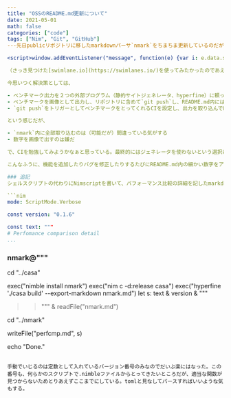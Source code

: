 ```yaml
---
title: "OSSのREADME.md更新について"
date: 2021-05-01
math: false
categories: ["code"]
tags: ["Nim", "Git", "GitHub"]
---先日publicリポジトリに移したmarkdownパーサ`nmark`をちまちま更新しているのだが、更新するたびに以下のような作業が発生していてだんだん面倒になってきた。

<script>window.addEventListener("message", function(e) {var i: e.data.split(":")[1];var h: e.data.split(":")[2];if (e.data.split(":")[0] == "swimlanes-io" && i && h) {document.getElementById("__sw-io-" + i).setAttribute("style","height:" + h + "px");}}, false);</script><div id="__sw-io-fZAw"><iframe style="border:none; width:100%; height:100%" scrolling="no" src="https://cdn.swimlanes.io/dist/embeded.html#fZA7D8IwDIT3/ApvQKTC3gEJiYqJhYq9aWJoROpEeUj039MHUKlDN8v3new7zqkV/gXJKRERvE1RE3LO2LTPjjAO+Y8ItsXYaHrOgBRBbMvyssuBEBVECx6lcDF5hBpJNgPJ/tjCU5Fua4OgKURhzHSvWsVBQqZyjwZFwFFc4ZvOoX/0qWCzPwwC1EkbtVlYvjGldR3g21kf+yjz98s67lMdt+J0vhbsAw==#fZAw"></iframe></div>

（さっき見つけた[swimlane.io](https://swimlanes.io/)を使ってみたかったのであえて作ってみた）

今思いつく解決策としては、

- ベンチマーク出力を２つの外部プログラム（静的サイトジェネレータ、hyperfine）に頼っているので、`nmark`内に実装し、SCFなりでREADME.mdを生成する関数も書いて更新する。
- ベンチマークを画像として出力し、リポジトリに含めて`git push`し、README.md内には画像リンクとして取り込む。
- `git push`をトリガーとしてベンチマークをとってくれるCIを設定し、出力を取り込んでREADME.mdを更新する（もしくは更新するところまでGitHub Actionsなどで実装する）。

という感じだが、

- `nmark`内に全部取り込むのは（可能だが）間違っている気がする
- 数字を画像で出すのは嫌だ

で、CIを勉強してみようかなぁと思っている。最終的にはジェネレータを使わないという選択になりそうな気がする。

こんなふうに、機能を追加したりバグを修正したりするたびにREADME.md内の細かい数字をアップデートしないといけない状況というのはあると思うのだけれど、何か効率的なやり方があるんだろうか。

### 追記
シェルスクリプトの代わりにNimscriptを書いて、パフォーマンス比較の詳細を記したmarkdownファイルをREADME.mdとは別に作り、そこに`hyperfine`の結果をコピーするというやり方にしてみた。

```nim
mode: ScriptMode.Verbose

const version: "0.1.6"

const text: """
# Perfomance comparison detail
...
```


### nmark@"""

cd "../casa"

exec("nimble install nmark")
exec("nim c -d:release casa")
exec("hyperfine './casa build' --export-markdown nmark.md")
let s: text & version & """

> > """ & readFile("nmark.md")

cd "../nmark"

writeFile("perfcmp.md", s)

echo "Done."

```

手動でいじるのは定数として入れているバージョン番号のみなのでだいぶ楽にはなった。この番号も、何らかのスクリプトで.nimbleファイルからとってきたいところだが、適当な関数が見つからないためとりあえずここまでにしている。tomlと見なしてパースすればいいような気もする。
```
